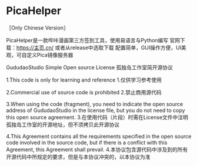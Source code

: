 # PicaHelper
［Only Chinese Version］

PicaHelper是一款哔咔漫画第三方签到工具，使用易语言与Python编写
官网下载：https://主页.cn/
或者从release中选取下载
配置简单，GUI操作方便，UI美观，可自定义Pica镜像服务器

GududaoStudio Simple Open source License
孤独岛工作室简开源协议

1.This code is only for learning and reference
1.仅供学习参考使用

2.Commercial use of source code is prohibited
2.禁止商用源代码

3.When using the code (fragment), you need to indicate the open source address of GududaoStudio in the license file, but you do not need to copy this open source agreement.
3.在使用代码（片段）时需在License文件中注明孤独岛工作室的开源地址，但不须拷贝此开源协议

4.This Agreement contains all the requirements specified in the open source code involved in the source code, but if there is a conflict with this Agreement, this Agreement shall prevail.
4.本协议包含源代码中涉及到的所有开源代码中所规定的要求，但是与本协议冲突的，以本协议为准
